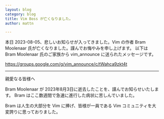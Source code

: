 ```yaml
---
layout: blog
category: blog
title: Vim Boss が亡くなりました。
author: mattn

---
```

本日 2023-08-05、悲しいお知らせが入ってきました。Vim の作者 Bram Moolenaar 氏が亡くなりました。謹んでお悔やみを申し上げます。
以下は Bram Moolenaar 氏のご家族から vim_announce に送られたメッセージです。

<https://groups.google.com/g/vim_announce/c/tWahca9zkt4t>

---

親愛なる皆様へ

Bram Moolenaar が 2023年8月3日に逝去したことを、謹んでお知らせいたします。
Bram はここ数週間で急速に進行した病状に苦しんでいました。

Bram は人生の大部分を Vim に捧げ、皆様が一員である Vim コミュニティを大変誇りに思っておりました。
